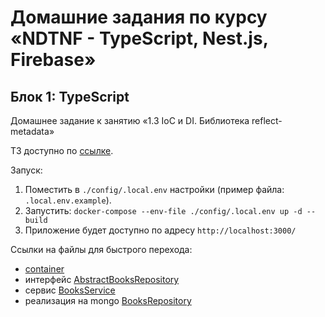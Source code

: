 # Домашние задания по курсу «NDTNF - TypeScript, Nest.js, Firebase»

## Блок 1: TypeScript

Домашнее задание к занятию «1.3 IoС и DI. Библиотека reflect-metadata»

ТЗ доступно по [ссылке](https://github.com/netology-code/ndtnf-homeworks/tree/master/003-Ioc).


Запуск: 
1) Поместить в `./config/.local.env` настройки (пример файла: `.local.env.example`).
2) Запустить: `docker-compose --env-file ./config/.local.env up -d --build`
3) Приложение будет доступно по адресу `http://localhost:3000/`

Ссылки на файлы для быстрого перехода:
* [container](ndse-library/app/src/infrastructure/container.ts)
* интерфейс [AbstractBooksRepository](ndse-library/app/src/books/AbstractBooksRepository.ts)
* сервис [BooksService](ndse-library/app/src/books/BooksService.ts)
* реализация на mongo [BooksRepository](ndse-library/app/src/services/mongo/BooksRepository.ts)

